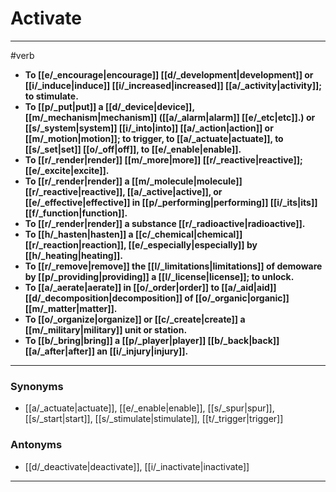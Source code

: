 # Activate
---
#verb
- **To [[e/_encourage|encourage]] [[d/_development|development]] or [[i/_induce|induce]] [[i/_increased|increased]] [[a/_activity|activity]]; to stimulate.**
- **To [[p/_put|put]] a [[d/_device|device]], [[m/_mechanism|mechanism]] ([[a/_alarm|alarm]] [[e/_etc|etc]].) or [[s/_system|system]] [[i/_into|into]] [[a/_action|action]] or [[m/_motion|motion]]; to trigger, to [[a/_actuate|actuate]], to [[s/_set|set]] [[o/_off|off]], to [[e/_enable|enable]].**
- **To [[r/_render|render]] [[m/_more|more]] [[r/_reactive|reactive]]; [[e/_excite|excite]].**
- **To [[r/_render|render]] a [[m/_molecule|molecule]] [[r/_reactive|reactive]], [[a/_active|active]], or [[e/_effective|effective]] in [[p/_performing|performing]] [[i/_its|its]] [[f/_function|function]].**
- **To [[r/_render|render]] a substance [[r/_radioactive|radioactive]].**
- **To [[h/_hasten|hasten]] a [[c/_chemical|chemical]] [[r/_reaction|reaction]], [[e/_especially|especially]] by [[h/_heating|heating]].**
- **To [[r/_remove|remove]] the [[l/_limitations|limitations]] of demoware by [[p/_providing|providing]] a [[l/_license|license]]; to unlock.**
- **To [[a/_aerate|aerate]] in [[o/_order|order]] to [[a/_aid|aid]] [[d/_decomposition|decomposition]] of [[o/_organic|organic]] [[m/_matter|matter]].**
- **To [[o/_organize|organize]] or [[c/_create|create]] a [[m/_military|military]] unit or station.**
- **To [[b/_bring|bring]] a [[p/_player|player]] [[b/_back|back]] [[a/_after|after]] an [[i/_injury|injury]].**
---
### Synonyms
- [[a/_actuate|actuate]], [[e/_enable|enable]], [[s/_spur|spur]], [[s/_start|start]], [[s/_stimulate|stimulate]], [[t/_trigger|trigger]]
### Antonyms
- [[d/_deactivate|deactivate]], [[i/_inactivate|inactivate]]
---
